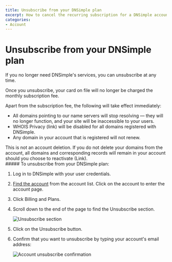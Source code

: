 ```yaml
---
title: Unsubscribe from your DNSimple plan
excerpt: How to cancel the recurring subscription for a DNSimple account.
categories:
- Account
---
```


# Unsubscribe from your DNSimple plan

If you no longer need DNSimple's services, you can unsubscribe at any time. 

Once you unsubscribe, your card on file will no longer be charged the monthly subscription fee. 

Apart from the subscription fee, the following will take effect immediately:
- All domains pointing to our name servers will stop resolving — they will no longer function, and your site will be inaccessible to your users. 
- WHOIS Privacy (link) will be disabled for all domains registered with DNSimple.
- Any domain in your account that is registered will not renew.

<info>
This is not an account deletion. If you do not delete your domains from the account, all domains and corresponding records will remain in your account should you choose to reactivate (Link).
</info>

<div class="section-steps" markdown="1">
##### To unsubscribe from your DNSimple plan:

1.  Log in to DNSimple with your user credentials.
1.  [Find the account](https://dnsimple.com/user) from the account list. Click on the account to enter the account page.
1. Click <label>Billing and Plans</label>.

1.  Scroll down to the end of the page to find the <label>Unsubscribe</label> section.

    ![Unsubscribe section](/files/account-unsubscribe.png)

1.  Click on the <label>Unsubscribe</label> button.
1.  Confirm that you want to unsubscribe by typing your account's email address:

    ![Account unsubscribe confirmation](/files/account-unsubscribe-confirmation.png)

</div>
